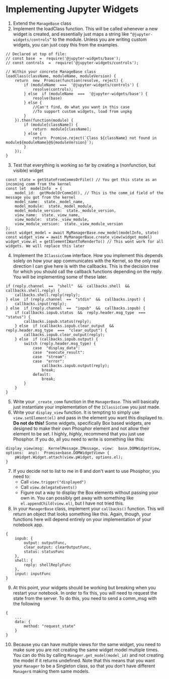 
# Implementing Jupyter Widgets
1. Extend the `ManageBase` class
2. Implement the loadClass function. This will be called whenever a new widget is created, and essentially just maps a string like `“@jupyter-widgets/controls”` to the module. Unless you are writing custom widgets, you can just copy this from the examples.
```
// Declared at top of file:
// const base  =  require('@jupyter-widgets/base');
// const controls  =  require('@jupyter-widgets/controls');

// Within your concrete ManageBase class
loadClass(className, moduleName, moduleVersion) {
	return  new  Promise(function(resolve, reject) {
		if (moduleName  ===  '@jupyter-widgets/controls') {
			resolve(controls);
		} else  if (moduleName  ===  '@jupyter-widgets/base') {
			resolve(base)
		} else {
			//Can't find, do what you want in this case
			//To support custom widgets, load from unpkg
		}
	}).then(function(module) {
		if (module[className]) {
			return  module[className];
		} else {
			return  Promise.reject(`Class ${className} not found in module${moduleName}@${moduleVersion}`);
		}
	});
}
```
3. Test that everything is working so far by creating a (nonfunction, but visible) widget
```
const state = getStateFromCommsOrFile() // You get this state as an incoming comm from the kernel
const let  modelInfo  = {
	model_id:  getModelOrCommId(), // This is the comm_id field of the message you got from the kernel
	model_name:  state._model_name,
	model_module:  state._model_module,
	model_module_version:  state._module_version,
	view_name:  state._view_name,
	view_module:  state._view_module,
	view_module_version:  state._view_module_version
};
const widget_model = await MyManagerBase.new_model(modelInfo, state) 
const widget_view = await MyManagerBase.create_view(widget_model)
widget_view.el = getElementIWantToRenderTo() // This wont work for all widgets. We will replace this later
```
4. Implement the `IClassicComm` interface. How you implement this depends solely on how your app communicates with the Kernel, so the only real direction I can give here is with the callbacks. This is  the decision tree for which you should call the callback functions depending on the reply. You will be implementing some of these later.
```
if (reply.channel  ==  "shell"  &&  callbacks.shell  &&  callbacks.shell.reply) {
	callbacks.shell.reply(reply);
} else  if (reply.channel  ==  "stdin"  &&  callbacks.input) {
	callbacks.input(reply);
} else  if (reply.channel  ==  "iopub"  &&  callbacks.iopub) {
	if (callbacks.iopub.status  &&  reply.header.msg_type  ===  "status") {
		callbacks.iopub.status(reply);
	} else  if (callbacks.iopub.clear_output  &&  reply.header.msg_type  ===  "clear_output") {
		callbacks.iopub.clear_output(reply);
	} else  if (callbacks.iopub.output) {
		switch (reply.header.msg_type) {
			case  "display_data":
			case  "execute_result":
			case  "stream":
			case  "error":
				callbacks.iopub.output(reply);
				break;
			default:
				break;
		}
	}
}
```
5. Write your `_create_comm` function in the `ManagerBase`. This will basically just instantiate your implementation of the `IClassicComm` you just made.
6. Write your `display_view` function. It is tempting to simply use `view.setElement(el)` and pass in the element you want this displayed to. **Do not do this!** Some widgets, specifically Box based widgets, are designed to make their own Phosphor element and not allow their element to be set. I highly, *highly*, recommend that you just use Phosphor. If you do, all you need to write is something like this:
```
display_view(msg:  KernelMessage.IMessage, view:  base.DOMWidgetView, options:  any):  Promise<base.DOMWidgetView> {
	pWidget.Widget.attach(view.pWidget, options.el);
}
```
7. If you decide not to list to me in 6 and don't want to use Phosphor, you need to:
	* Call `view.trigger("displayed")`
	* Call `view.delegateEvents()`
	* Figure out a way to display the Box elements without passing your own in. You can possibly get away with something like `el.appendChild(view.el)`, but I have not tried this.
8. In your `ManagerBase` class, implement your `callbacks()` function. This will return an object that looks something like this. Again, though, your functions here will depend entirely on your implementation of your notebook app.
```
{
	iopub: {
		output: outputFunc,
		clear_output: clearOutputFunc,
		status: statusFunc
	},
	shell: {
		reply: shellReplyFunc
	},
	input: inputFunc
}
``` 
9. At this point, your widgets should be working but breaking when you restart your notebook. In order to fix this, you will need to request the state from the server. To do this, you need to send a comm_msg with the following
```
{
	...
	data: {
		method: "request_state"
	}
}
``` 
10. Because you can have multiple views for the same widget, you need to make sure you are not creating the same widget model multiple times. You can do this by calling `Manager.get_model(model_id)` and not creating the model if it returns undefined. Note that this means that you want your `Manager` to be a Singleton class, so that you don't have different `Manager`s making them same models.

